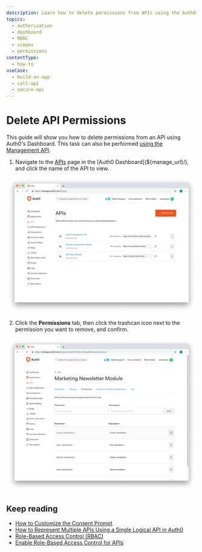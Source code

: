 ```yaml
---
description: Learn how to delete permissions from APIs using the Auth0 Management Dashboard.
topics:
  - authorization
  - dashboard
  - RBAC
  - scopes
  - permissions
contentType:
  - how-to
useCase:
  - build-an-app
  - call-api
  - secure-api
---
```

# Delete API Permissions

This guide will show you how to delete permissions from an API using Auth0's Dashboard. This task can also be performed [using the Management API](/authorization/guides/api/update-permissions). 

1. Navigate to the [APIs](${manage_url}/#/apis) page in the [Auth0 Dashboard](${manage_url}/), and click the name of the API to view.

![View APIs](/media/articles/authorization/api-list.png)

2. Click the **Permissions** tab, then click the trashcan icon next to the permission you want to remove, and confirm.

![Delete Permissions](/media/articles/authorization/api-def-permissions.png)

## Keep reading

- [How to Customize the Consent Prompt](/scopes/current/guides/customize-consent-prompt)
- [How to Represent Multiple APIs Using a Single Logical API in Auth0](/api-auth/tutorials/represent-multiple-apis)
- [Role-Based Access Control (RBAC)](/authorization/concepts/rbac)
- [Enable Role-Based Access Control for APIs](/authorization/guides/dashboard/enable-rbac)